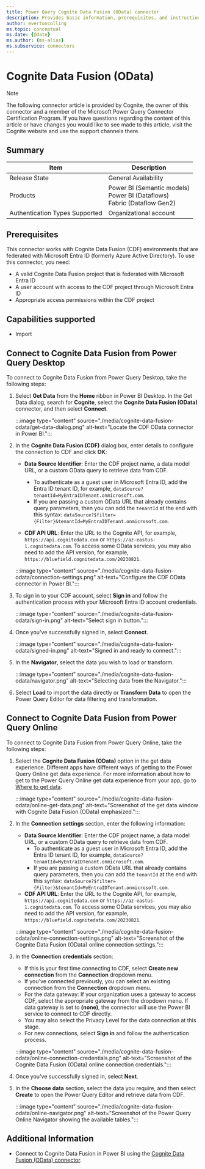```yaml
---
title: Power Query Cognite Data Fusion (OData) connector
description: Provides basic information, prerequisites, and instructions on how to connect to and use the Cognite Data Fusion (OData) connector.
author: evertoncolling
ms.topic: conceptual
ms.date: {@date}
ms.author: {ms-alias}
ms.subservice: connectors
---
```


# Cognite Data Fusion (OData)

> [!NOTE]
>The following connector article is provided by Cognite, the owner of this connector and a member of the Microsoft Power Query Connector Certification Program. If you have questions regarding the content of this article or have changes you would like to see made to this article, visit the Cognite website and use the support channels there.

## Summary

| Item | Description |
| ---- | ----------- |
| Release State | General Availability |
| Products | Power BI (Semantic models)<br/>Power BI (Dataflows)<br/>Fabric (Dataflow Gen2) |
| Authentication Types Supported | Organizational account |

## Prerequisites

This connector works with Cognite Data Fusion (CDF) environments that are federated with Microsoft Entra ID (formerly Azure Active Directory). To use this connector, you need:

* A valid Cognite Data Fusion project that is federated with Microsoft Entra ID
* A user account with access to the CDF project through Microsoft Entra ID
* Appropriate access permissions within the CDF project

## Capabilities supported

* Import

## Connect to Cognite Data Fusion from Power Query Desktop

To connect to Cognite Data Fusion from Power Query Desktop, take the following steps:

1. Select **Get Data** from the **Home** ribbon in Power BI Desktop. In the Get Data dialog, search for **Cognite**, select the **Cognite Data Fusion (OData)** connector, and then select **Connect**.

   :::image type="content" source="./media/cognite-data-fusion-odata/get-data-dialog.png" alt-text="Locate the CDF OData connector in Power BI.":::

2. In the **Cognite Data Fusion (CDF)** dialog box, enter details to configure the connection to CDF and click **OK**:

   * **Data Source Identifier**: Enter the CDF project name, a data model URL, or a custom OData query to retrieve data from CDF.
     * To authenticate as a guest user in Microsoft Entra ID, add the Entra ID tenant ID, for example, `dataSource?tenantId=MyEntraIDTenant.onmicrosoft.com`.
     * If you are passing a custom OData URL that already contains query parameters, then you can add the `tenantId` at the end with this syntax: `dataSource?$filter={Filter}&tenantId=MyEntraIDTenant.onmicrosoft.com`.

   * **CDF API URL**: Enter the URL to the Cognite API, for example, `https://api.cognitedata.com` or `https://az-eastus-1.cognitedata.com`. To access some OData services, you may also need to add the API version, for example, `https://bluefield.cognitedata.com/20230821`.

   :::image type="content" source="./media/cognite-data-fusion-odata/connection-settings.png" alt-text="Configure the CDF OData connector in Power BI.":::

3. To sign in to your CDF account, select **Sign in** and follow the authentication process with your Microsoft Entra ID account credentials.

   :::image type="content" source="./media/cognite-data-fusion-odata/sign-in.png" alt-text="Select sign in button.":::

4. Once you've successfully signed in, select **Connect**.

   :::image type="content" source="./media/cognite-data-fusion-odata/signed-in.png" alt-text="Signed in and ready to connect.":::

5. In the **Navigator**, select the data you wish to load or transform.

   :::image type="content" source="./media/cognite-data-fusion-odata/navigator.png" alt-text="Selecting data from the Navigator.":::

6. Select **Load** to import the data directly or **Transform Data** to open the Power Query Editor for data filtering and transformation.

## Connect to Cognite Data Fusion from Power Query Online

To connect to Cognite Data Fusion from Power Query Online, take the following steps:

1. Select the **Cognite Data Fusion (OData)** option in the get data experience. Different apps have different ways of getting to the Power Query Online get data experience. For more information about how to get to the Power Query Online get data experience from your app, go to [Where to get data](../where-to-get-data.md).

   :::image type="content" source="./media/cognite-data-fusion-odata/online-get-data.png" alt-text="Screenshot of the get data window with Cognite Data Fusion (OData) emphasized.":::

2. In the **Connection settings** section, enter the following information:

   * **Data Source Identifier**: Enter the CDF project name, a data model URL, or a custom OData query to retrieve data from CDF.
      * To authenticate as a guest user in Microsoft Entra ID, add the Entra ID tenant ID, for example, `dataSource?tenantId=MyEntraIDTenant.onmicrosoft.com`.
      * If you are passing a custom OData URL that already contains query parameters, then you can add the `tenantId` at the end with this syntax: `dataSource?$filter={Filter}&tenantId=MyEntraIDTenant.onmicrosoft.com`.
   * **CDF API URL**: Enter the URL to the Cognite API, for example, `https://api.cognitedata.com` or `https://az-eastus-1.cognitedata.com`. To access some OData services, you may also need to add the API version, for example, `https://bluefield.cognitedata.com/20230821`.

   :::image type="content" source="./media/cognite-data-fusion-odata/online-connection-settings.png" alt-text="Screenshot of the Cognite Data Fusion (OData) online connection settings.":::

3. In the **Connection credentials** section:
   * If this is your first time connecting to CDF, select **Create new connection** from the **Connection** dropdown menu.
   * If you've connected previously, you can select an existing connection from the **Connection** dropdown menu.
   * For the data gateway: If your organization uses a gateway to access CDF, select the appropriate gateway from the dropdown menu. If data gateway is set to **(none)**, the connector will use the Power BI service to connect to CDF directly.
   * You may also select the Privacy Level for the data connection at this stage.
   * For new connections, select **Sign in** and follow the authentication process.

   :::image type="content" source="./media/cognite-data-fusion-odata/online-connection-credentials.png" alt-text="Screenshot of the Cognite Data Fusion (OData) online connection credentials.":::

4. Once you've successfully signed in, select **Next**.

5. In the **Choose data** section, select the data you require, and then select **Create** to open the Power Query Editor and retrieve data from CDF.

   :::image type="content" source="./media/cognite-data-fusion-odata/online-navigator.png" alt-text="Screenshot of the Power Query Online Navigator showing the available tables.":::

## Additional Information

- Connect to Cognite Data Fusion in Power BI using the [Cognite Data Fusion (OData) connector](https://docs.cognite.com/cdf/dashboards/guides/powerbi/set_up_odata_connector).
